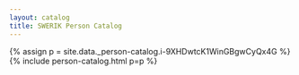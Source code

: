 ```yaml
---
layout: catalog
title: SWERIK Person Catalog
---
```

{% assign p = site.data._person-catalog.i-9XHDwtcK1WinGBgwCyQx4G %}
{% include person-catalog.html p=p %}

